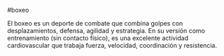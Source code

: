 #boxeo

El boxeo es un deporte de combate que combina golpes con desplazamientos, 
defensa, agilidad y estrategia. En su versión como entrenamiento (sin 
contacto físico), es una excelente actividad cardiovascular que trabaja 
fuerza, velocidad, coordinación y resistencia.
